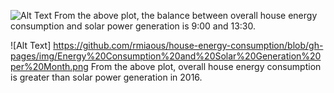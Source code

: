 ![Alt Text](https://github.com/rmiaous/house-energy-consumption/blob/gh-pages/img/Energy%20Consumption%20and%20Solar%20Generation.png)
From the above plot, the balance between overall house energy consumption and solar power generation is 9:00 and 13:30.

![Alt Text] https://github.com/rmiaous/house-energy-consumption/blob/gh-pages/img/Energy%20Consumption%20and%20Solar%20Generation%20per%20Month.png
From the above plot, overall house energy consumption is greater than solar power generation in 2016.


